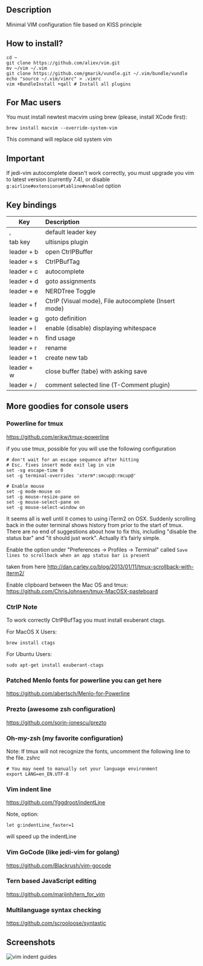 ## Description

Minimal VIM configuration file based on KISS principle

## How to install?

```
cd ~
git clone https://github.com/aliev/vim.git
mv ~/vim ~/.vim
git clone https://github.com/gmarik/vundle.git ~/.vim/bundle/vundle
echo "source ~/.vim/vimrc" > .vimrc
vim +BundleInstall +qall # Install all plugins
```

## For Mac users

You must install newtest macvim using brew (please, install XCode first):

```
brew install macvim --override-system-vim
```

This command will replace old system vim

## Important

If jedi-vim autocomplete doesn't work correctly, you must upgrade you vim to latest version (currently 7.4), or disable ```g:airline#extensions#tabline#enabled``` option

## Key bindings

| Key        | Description
| ---------- |:---------------------------------------------------------------
| ,          | default leader key
| tab key    | ultisnips plugin
| leader + b | open CtrlPBuffer
| leader + s | CtrlPBufTag
| leader + c | autocomplete
| leader + d | goto assignments
| leader + e | NERDTree Toggle
| leader + f | CtrlP (Visual mode), File autocomplete (Insert mode)
| leader + g | goto definition
| leader + l | enable (disable) displaying whitespace
| leader + n | find usage
| leader + r | rename
| leader + t | create new tab
| leader + w | close buffer (tabe) with asking save
| leader + / | comment selected line (T-Comment plugin)

## More goodies for console users

### Powerline for tmux

https://github.com/erikw/tmux-powerline

if you use tmux, possible for you will use the following configuration

```
# don't wait for an escape sequence after hitting
# Esc. fixes insert mode exit lag in vim
set -sg escape-time 0
set -g terminal-overrides 'xterm*:smcup@:rmcup@'

# Enable mouse
set -g mode-mouse on
set -g mouse-resize-pane on
set -g mouse-select-pane on
set -g mouse-select-window on
```

It seems all is well until it comes to using iTerm2 on OSX. Suddenly scrolling
back in the outer terminal shows history from prior to the start of tmux. There
are no end of suggestions about how to fix this, including "disable the status bar"
and "it should just work". Actually it’s fairly simple.

Enable the option under "Preferences -> Profiles -> Terminal" called
``` Save lines to scrollback when an app status bar is present ```

taken from here http://dan.carley.co/blog/2013/01/11/tmux-scrollback-with-iterm2/


Enable clipboard between the Mac OS and tmux: https://github.com/ChrisJohnsen/tmux-MacOSX-pasteboard

### CtrlP Note

To work correctly CtrlPBufTag you must install exuberant ctags.

For MacOS X Users:

```
brew install ctags
```

For Ubuntu Users:

```
sudo apt-get install exuberant-ctags
```

### Patched Menlo fonts for powerline you can get here

https://github.com/abertsch/Menlo-for-Powerline

### Prezto (awesome zsh configuration)

https://github.com/sorin-ionescu/prezto


### Oh-my-zsh (my favorite configuration)

Note: If tmux will not recognize the fonts, uncomment the following line to the file. zshrc

```
# You may need to manually set your language environment
export LANG=en_EN.UTF-8
```

### Vim indent line

https://github.com/Yggdroot/indentLine

Note, option:

```
let g:indentLine_faster=1
```

will speed up the indentLine

### Vim GoCode (like jedi-vim for golang)

https://github.com/Blackrush/vim-gocode

### Tern based JavaScript editing

https://github.com/marijnh/tern_for_vim

### Multilanguage syntax checking

https://github.com/scrooloose/syntastic

## Screenshots

![vim indent guides](https://raw.github.com/aliev/vim/master/vim.png "Vim with indent guides and trailing characters")
